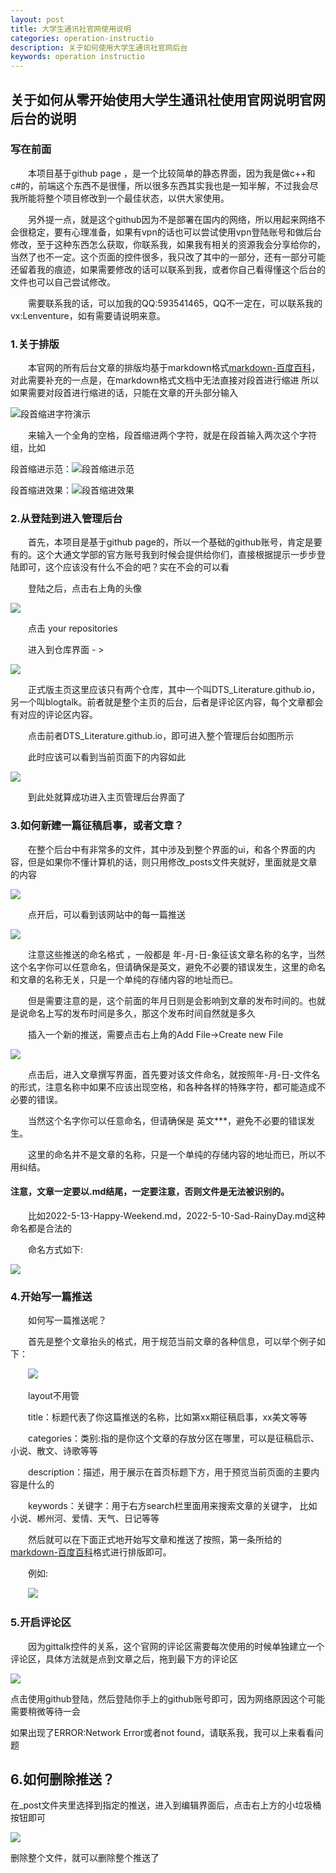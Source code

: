 ```yaml
---
layout: post
title: 大学生通讯社官网使用说明
categories: operation-instructio
description: 关于如何使用大学生通讯社官网后台
keywords: operation instructio
---
```


## 关于如何从零开始使用大学生通讯社使用官网说明官网后台的说明

### 写在前面

&emsp;&emsp;本项目基于github page ，是一个比较简单的静态界面，因为我是做c++和c#的，前端这个东西不是很懂，所以很多东西其实我也是一知半解，不过我会尽我所能将整个项目修改到一个最佳状态，以供大家使用。

&emsp;&emsp;另外提一点，就是这个github因为不是部署在国内的网络，所以用起来网络不会很稳定，要有心理准备，如果有vpn的话也可以尝试使用vpn登陆账号和做后台修改，至于这种东西怎么获取，你联系我，如果我有相关的资源我会分享给你的，当然了也不一定。这个页面的控件很多，我只改了其中的一部分，还有一部分可能还留着我的痕迹，如果需要修改的话可以联系到我，或者你自己看得懂这个后台的文件也可以自己尝试修改。

&emsp;&emsp;需要联系我的话，可以加我的QQ:593541465，QQ不一定在，可以联系我的vx:Lenventure，如有需要请说明来意。

### 1.关于排版

&emsp;&emsp;本官网的所有后台文章的排版均基于markdown格式[markdown-百度百科](https://baike.baidu.com/item/markdown/3245829)，对此需要补充的一点是，在markdown格式文档中无法直接对段首进行缩进
所以如果需要对段首进行缩进的话，只能在文章的开头部分输入

![段首缩进字符演示](https://cdn.jsdelivr.net/gh/hnkjdaxzzq/img@4cc9a86f56ffd2c255447f85db4e6763d7705544/2022/05/13/3acc340de5cee5bdb3170837e4a0d4bd.png)
  
&emsp;&emsp;来输入一个全角的空格，段首缩进两个字符，就是在段首输入两次这个字符组，比如

段首缩进示范：![段首缩进示范](https://cdn.jsdelivr.net/gh/hnkjdaxzzq/img@548690251f1c90816f0ecb25d57b6a130f63f1dc/2022/05/13/e3465fe1e3914b62d44ab5807cbc8d8c.png) 

段首缩进效果：![段首缩进效果](https://cdn.jsdelivr.net/gh/hnkjdaxzzq/img@a807aefa8038b5860ef40a026798ecf8cd2256ae/2022/05/13/0590556c494de345608267ebae5df0b3.png)

### 2.从登陆到进入管理后台

&emsp;&emsp;首先，本项目是基于github page的，所以一个基础的github账号，肯定是要有的。这个大通文学部的官方账号我到时候会提供给你们，直接根据提示一步步登陆即可，这个应该没有什么不会的吧？实在不会的可以看

&emsp;&emsp;登陆之后，点击右上角的头像
 
![](https://cdn.jsdelivr.net/gh/hnkjdaxzzq/img@65f7c0d30c276b19cdded6543f35aa61253d6d1f/2022/05/13/c0b5ecf7dd73fe78d0389eceba62a6a9.png)

&emsp;&emsp;点击 your repositories 

&emsp;&emsp;进入到仓库界面 - >

![](https://cdn.jsdelivr.net/gh/hnkjdaxzzq/img@e85ad904295dda8c26675056dc9fbfeca204d0d6/2022/05/13/2e348016b5bee9d1ebaead6520a7ae20.png)

&emsp;&emsp;正式版主页这里应该只有两个仓库，其中一个叫DTS_Literature.github.io，另一个叫blogtalk。前者就是整个主页的后台，后者是评论区内容，每个文章都会有对应的评论区内容。

&emsp;&emsp;点击前者DTS_Literature.github.io，即可进入整个管理后台如图所示

&emsp;&emsp;此时应该可以看到当前页面下的内容如此

![](https://cdn.jsdelivr.net/gh/hnkjdaxzzq/img@8d6c4448d51f9c8fc32b016d1222e825dbc37561/2022/05/13/853695c1531fa6a387b57b0976516797.png)

&emsp;&emsp;到此处就算成功进入主页管理后台界面了

### 3.如何新建一篇征稿启事，或者文章？

&emsp;&emsp;在整个后台中有非常多的文件，其中涉及到整个界面的ui，和各个界面的内容，但是如果你不懂计算机的话，则只用修改_posts文件夹就好，里面就是文章的内容

![](https://cdn.jsdelivr.net/gh/hnkjdaxzzq/img@e72e308869b3f028fa9e4533b14bc3bb90757bb8/2022/05/13/34b95e6aaf856a42f9f31d87ccfc69ee.png)

&emsp;&emsp;点开后，可以看到该网站中的每一篇推送

![](https://cdn.jsdelivr.net/gh/hnkjdaxzzq/img@d31b7dd58dfe63c85e24a3c1a1c538061bc19f89/2022/05/13/74ec33eff6f3529fa68237d76f5f6806.png)

&emsp;&emsp;注意这些推送的命名格式 ，一般都是 年-月-日-象征该文章名称的名字，当然这个名字你可以任意命名，但请确保是英文，避免不必要的错误发生，这里的命名和文章的名称无关，只是一个单纯的存储内容的地址而已。

&emsp;&emsp;但是需要注意的是，这个前面的年月日则是会影响到文章的发布时间的。也就是说命名上写的发布时间是多久，那这个发布时间自然就是多久

&emsp;&emsp;插入一个新的推送，需要点击右上角的Add File->Create new File

![](https://cdn.jsdelivr.net/gh/hnkjdaxzzq/img@612d21b942307631d47444ec1f141b9c10072d30/2022/05/13/c9f87e1e32ef135743a2b52707feb65d.png)

&emsp;&emsp;点击后，进入文章撰写界面，首先要对该文件命名，就按照年-月-日-文件名的形式，注意名称中如果不应该出现空格，和各种各样的特殊字符，都可能造成不必要的错误。

&emsp;&emsp;当然这个名字你可以任意命名，但请确保是 英文***，避免不必要的错误发生。

&emsp;&emsp;这里的命名并不是文章的名称，只是一个单纯的存储内容的地址而已，所以不用纠结。

#### 注意，文章一定要以.md结尾，一定要注意，否则文件是无法被识别的。

&emsp;&emsp;比如2022-5-13-Happy-Weekend.md，2022-5-10-Sad-RainyDay.md这种命名都是合法的

&emsp;&emsp;命名方式如下:

![](https://cdn.jsdelivr.net/gh/hnkjdaxzzq/img@113f90f861b55e0358c2fa28f3a19cfeac9f9fe4/2022/05/13/57c09115810e184d7f8d9da9caacf0e2.png)

### 4.开始写一篇推送

&emsp;&emsp;如何写一篇推送呢？

&emsp;&emsp;首先是整个文章抬头的格式，用于规范当前文章的各种信息，可以举个例子如下：

&emsp;&emsp;![](https://cdn.jsdelivr.net/gh/hnkjdaxzzq/img@1886975f45e26594c4882a60ca976fb45d78d5fb/2022/05/13/3b1c19ec1400af5f721caf16106660f4.png)

&emsp;&emsp;layout不用管

&emsp;&emsp;title：标题代表了你这篇推送的名称，比如第xx期征稿启事，xx美文等等

&emsp;&emsp;categories：类别:指的是你这个文章的存放分区在哪里，可以是征稿启示、小说、散文、诗歌等等

&emsp;&emsp;description：描述，用于展示在首页标题下方，用于预览当前页面的主要内容是什么的

&emsp;&emsp;keywords：关键字：用于右方search栏里面用来搜索文章的关键字， 比如小说、郴州河、爱情、天气、日记等等

&emsp;&emsp;然后就可以在下面正式地开始写文章和推送了按照，第一条所给的[markdown-百度百科](https://baike.baidu.com/item/markdown/3245829)格式进行排版即可。

&emsp;&emsp;例如:

&emsp;&emsp;![](https://cdn.jsdelivr.net/gh/hnkjdaxzzq/img@c7e0f89d16b2e71a378c868befcebf57ed1af3aa/2022/05/13/c0c552c1e0b4a5331d77c871d5b15e93.png)

### 5.开启评论区

&emsp;&emsp;因为gittalk控件的关系，这个官网的评论区需要每次使用的时候单独建立一个评论区，具体方法就是点到文章之后，拖到最下方的评论区

![](https://cdn.jsdelivr.net/gh/hnkjdaxzzq/img@8b195967b5ba114f42cdc6319c4d75746f2c1c24/2022/05/13/a418882b4d61ee2cdc3845df392dcbe1.png)

点击使用github登陆，然后登陆你手上的github账号即可，因为网络原因这个可能需要稍微等待一会

如果出现了ERROR:Network Error或者not found，请联系我，我可以上来看看问题

## 6.如何删除推送？

在_post文件夹里选择到指定的推送，进入到编辑界面后，点击右上方的小垃圾桶按钮即可

![](https://cdn.jsdelivr.net/gh/hnkjdaxzzq/img@e5422a1165e15c0cfb27d847383dcd997b8fae19/2022/05/13/7f39cf5b0fba30796be16002e037bd31.png)

删除整个文件，就可以删除整个推送了
